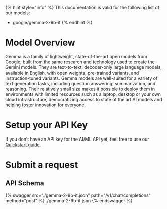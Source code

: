 [#references:start]: <> ({ "template": "openapi" })
{% hint style="info" %}
This documentation is valid for the following list of our models:
* google/gemma-2-9b-it
{% endhint %}

# Model Overview
Gemma is a family of lightweight, state-of-the-art open models from Google, built from the same research and technology used to create the Gemini models. They are text-to-text, decoder-only large language models, available in English, with open weights, pre-trained variants, and instruction-tuned variants. Gemma models are well-suited for a variety of text generation tasks, including question answering, summarization, and reasoning. Their relatively small size makes it possible to deploy them in environments with limited resources such as a laptop, desktop or your own cloud infrastructure, democratizing access to state of the art AI models and helping foster innovation for everyone.

# Setup your API Key
If you don’t have an API key for the AI/ML API yet, feel free to use our [Quickstart guide](https://docs.aimlapi.com/quickstart/setting-up).

# Submit a request
## API Schema
{% swagger src="./gemma-2-9b-it.json" path="/v1/chat/completions" method="post" %}
./gemma-2-9b-it.json
{% endswagger %}


[#references:end]: <> ({})